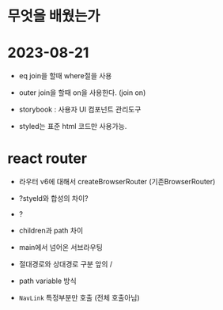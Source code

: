 # 무엇을 배웠는가
# 2023-08-21

- eq join을 할때 where절을 사용
- outer join을 할때 on을 사용한다. (join on)

- storybook : 사용자 UI 컴포넌트 관리도구
- styled는 표준 html 코드만 사용가능.

# react router
- 라우터 v6에 대해서 createBrowserRouter (기존BrowserRouter)

- ?styeld와 합성의 차이?
- ?

- children과 path 차이

- main에서 넘어온 서브라우팅
- 절대경로와 상대경로 구분 앞의 /

- path variable 방식

- `NavLink` 특정부분만 호출 (전체 호출아님)

